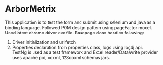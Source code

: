 # ArborMetrix
This application is to test the form and submit using selenium and java as a binding language.
Followed POM design pattern using pageFactor model.
Used latest chrome driver exe file.
Basepage class handles following:
 1. Driver initialization and url fetch
 2. Properties declaration from properties class, logs using log4j api. 
TestNg is used as a test framework and Excel reader/Data/write provider uses apache poi, ooxml, 123ooxml schemas jars.

